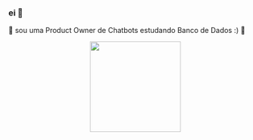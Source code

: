 ### ei 👋
🔭 sou uma Product Owner de Chatbots estudando Banco de Dados :) 🌱

<div align="center">
  <a href="https://github.com/beatrizfreddi">
  <img height="180em" src="https://github-readme-stats.vercel.app/api?username=beatrizfreddi&show_icons=true&theme=dark&include_all_commits=true&count_private=true"/>
</div>
